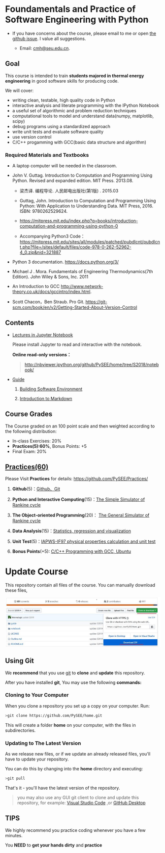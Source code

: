 
# Foundamentals and Practice of Software Engineering with Python

* If you have concerns about the course, please email to me or open [the github issue](https://github.com/PySEE/home/issues). I value all suggestions.
 
    * Email: cmh@seu.edu.cn. 

## Goal

This course is intended to train **students majored in thermal energy engineering** in good software skills for producing code.

We will cover: 

* writing clean, testable, high quality code in Python
* interactive analysis and literate programming with the IPython Notebook
* a useful set of algorithmic and problem reduction techniques
* computational tools to model and understand data(numpy, matplotlib, scipy)
* debug programs using a standardized approach
* write unit tests and evaluate software quality
* use version control 
* C/C++ progamming with GCC(basic data structure and algorithm)

### Required Materials and Textbooks

* A laptop computer will be needed in the classroom.

* John V. Guttag. Introduction to Computation and Programming Using Python. Revised and expanded edition. MIT Press. 2013.08.  

   * 梁杰译. 编程导论. 人民邮电出版社(第1版) .  2015.03

   * Guttag, John. Introduction to Computation and Programming Using Python: With Application to Understanding Data. MIT Press, 2016. ISBN: 9780262529624.

   * https://mitpress.mit.edu/index.php?q=books/introduction-computation-and-programming-using-python-0

   * Accompanying Python3 Code：https://mitpress.mit.edu/sites/all/modules/patched/pubdlcnt/pubdlcnt.php?file=/sites/default/files/code-978-0-262-52962-4_0.zip&nid=321887

* Python 3 documentation. https://docs.python.org/3/

* Michael J . Mora. Fundamentals of Engineering Thermodynamics(7th Edition). John Wiley & Sons, Inc. 2011

* An Introduction to GCC  http://www.network-theory.co.uk/docs/gccintro/index.html.

* Scott Chacon，Ben Straub. Pro Git. https://git-scm.com/book/en/v2/Getting-Started-About-Version-Control

## Contents

* [Lectures in Jupyter Notebook](https://github.com/PySEE/home/tree/S2018/notebook)

  Please install Jupyter to read and interactive with the notebook.

   **Online read-only versions：**

    > http://nbviewer.ipython.org/github/PySEE/home/tree/S2018/notebook/
 
* [Guide](https://github.com/PySEE/home/tree/S2018/guide)

   1. [Building Software Environment](https://github.com/PySEE/home/tree/S2018/guide/BuildingSoftwareEnvironment.md) 
    
   2. [Introduction to Markdown](https://github.com/PySEE/home/tree/S2018/guide/Introduction2Markdown.md)

## Course Grades

The Course graded on an 100 point scale and then weighted according to the following distribution:

  * In-class Exercises: 20%
  * **Practices(5):60%**, Bonus Points: +5
  * Final Exam: 20%
  
## [Practices(60)](https://github.com/PySEE/Practices/tree/S2018/)
    
  Please Visit **Practices** for details: https://github.com/PySEE/Practices/

  1. **Github**(5)：[Github、Git](https://github.com/PySEE/Practices/tree/S2018/P1)

  2. **Python and Interactive Computing**(15)：[The Simple Simulator of Rankine cycle](https://github.com/PySEE/Practices/tree/S2018/P2)
   
  3. **The Object-oriented Programming**(20)： [The General Simulator of Rankine cycle](https://github.com/PySEE/Practices/tree/S2018/P3)  
  
  4.  **Data Analysis**(15)：[Statistics, regression and visualization](https://github.com/PySEE/Practices/tree/S2018/P4)

  5.  **Unit Test**(5)：[IAPWS-IF97 physical properties calculation and unit test](https://github.com/PySEE/Practices/tree/S2018/P5)

  6. **Bonus Points**(+5): [C/C++ Programming with GCC, Ubuntu](https://github.com/PySEE/Practices/tree/S2018/Bonus) 

# Update Course

This repository contain all files of the course. You can manually download these files, 

![download](./guide/img/downloadhome.jpg)

## Using Git

We **recommend** that you use [git](https://github.com/git-for-windows/git/releases) to **clone** and **update** this repository.

After you have installed **git**, You may use the following **commands:**

### Cloning to Your Computer

When you clone a repository you set up a copy on your computer. Run:

```bash
>git clone https://github.com/PySEE/home.git
```

This will create a folder **home** on your computer, with the files in subdirectories.

### Updating to The Latest Version

As we release new files, or if we update an already released files, you'll have to update your repository.

You can do this by changing into the **home** directory and executing:

```bash
>git pull
```
That's it - you'll have the latest version of the repository.

>you may also use any GUI git client to clone and update this repository, for example:  [Visual Studio Code](https://code.visualstudio.com/) ,or  [GitHub Desktop](https://desktop.github.com/)

## TIPS

We highly recommend you practice coding whenever you have a few minutes.

You **NEED** to **get your hands dirty** and **practice**

